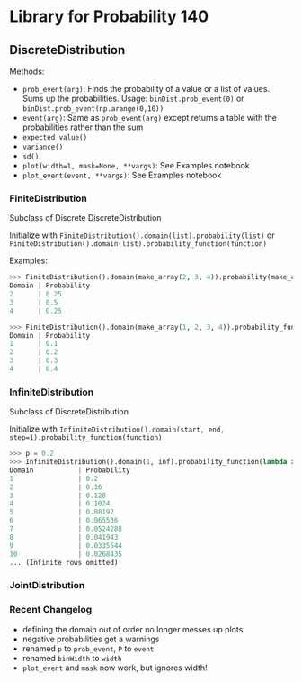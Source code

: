 # Library for Probability 140

## DiscreteDistribution

Methods:
* `prob_event(arg)`: Finds the probability of a value or a list of values. Sums up the probabilities. Usage: `binDist.prob_event(0)` or `binDist.prob_event(np.arange(0,10))`
* `event(arg)`: Same as `prob_event(arg)` except returns a table with the probabilities rather than the sum
* `expected_value()`
* `variance()`
* `sd()`
* `plot(width=1, mask=None, **vargs)`: See Examples notebook
* `plot_event(event, **vargs)`: See Examples notebook

### FiniteDistribution

Subclass of Discrete DiscreteDistribution

Initialize with `FiniteDistribution().domain(list).probability(list)` or `FiniteDistribution().domain(list).probability_function(function)`

Examples:
```python
>>> FiniteDistribution().domain(make_array(2, 3, 4)).probability(make_array(0.25, 0.5, 0.25))
Domain | Probability
2      | 0.25
3      | 0.5
4      | 0.25

>>> FiniteDistribution().domain(make_array(1, 2, 3, 4)).probability_function(lambda x:x/10)
Domain | Probability
1      | 0.1
2      | 0.2
3      | 0.3
4      | 0.4
```

### InfiniteDistribution

Subclass of DiscreteDistribution

Initialize with `InfiniteDistribution().domain(start, end, step=1).probability_function(function)`

```python
>>> p = 0.2
>>> InfiniteDistribution().domain(1, inf).probability_function(lambda x: p*(1-p)**(x-1))
Domain           | Probability
1                | 0.2
2                | 0.16
3                | 0.128
4                | 0.1024
5                | 0.08192
6                | 0.065536
7                | 0.0524288
8                | 0.041943
9                | 0.0335544
10               | 0.0268435
... (Infinite rows omitted)
```

### JointDistribution

### Recent Changelog
* defining the domain out of order no longer messes up plots
* negative probabilities get a warnings
* renamed `p` to `prob_event`, `P` to `event`
* renamed `binWidth` to `width`
* `plot_event` and `mask` now work, but ignores width!
